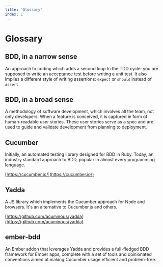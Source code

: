 ```yaml
---
title: 'Glossary'
index: 1
---
```


# Glossary


## BDD, in a narrow sense

An approach to coding which adds a second loop to the TDD cycle: you are supposed to write an acceptance test before writing a unit test. It also implies a different style of writing assertions: `expect` or `should` instead of `assert`.



## BDD, in a broad sense


A methodology of software development, which involves all the team, not only developers. When a feature is conceived, it is captured in form of human-readable user stories. These user stories serve as a spec and are used to guide and validate development from planning to deployment.


## Cucumber

Initially, an automated testing library designed for BDD in Ruby. Today, an industry standard approach to BDD, popular in almost every programming language.

[https://cucumber.io/](https://cucumber.io/)



## Yadda

A JS library which implements the Cucumber approach for Node and browsers. It's an alternative to Cucumber.js and others.

[https://github.com/acuminous/yadda](https://github.com/acuminous/yadda)



## ember-bdd

An Ember addon that leverages Yadda and provides a full-fledged BDD framework for Ember apps, complete with a set of tools and opinionated conventions aimed at making Cucumber usage efficient and problem-free.
